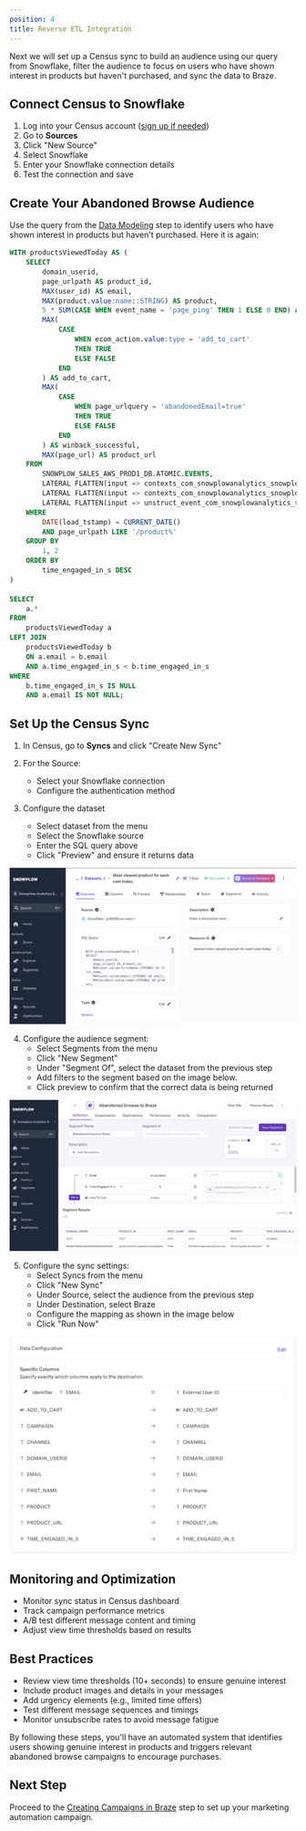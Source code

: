 ```yaml
---
position: 4
title: Reverse ETL Integration
---
```


Next we will set up a Census sync to build an audience using our query from Snowflake, filter the audience to focus on users who have shown interest in products but haven't purchased, and sync the data to Braze.

## Connect Census to Snowflake

1. Log into your Census account ([sign up if needed](https://www.getcensus.com/))
2. Go to **Sources**
3. Click "New Source" 
4. Select Snowflake
5. Enter your Snowflake connection details
6. Test the connection and save

## Create Your Abandoned Browse Audience

Use the query from the [Data Modeling](./data-modeling.md#identifying-most-viewed-but-not-added-to-cart-products) step to identify users who have shown interest in products but haven't purchased. Here it is again:

```sql
WITH productsViewedToday AS (
    SELECT 
        domain_userid, 
        page_urlpath AS product_id, 
        MAX(user_id) AS email,
        MAX(product.value:name::STRING) AS product,
        5 * SUM(CASE WHEN event_name = 'page_ping' THEN 1 ELSE 0 END) AS time_engaged_in_s,
        MAX(
            CASE 
                WHEN ecom_action.value:type = 'add_to_cart' 
                THEN TRUE 
                ELSE FALSE 
            END
        ) AS add_to_cart,
        MAX(
            CASE 
                WHEN page_urlquery = 'abandonedEmail=true' 
                THEN TRUE 
                ELSE FALSE 
            END
        ) AS winback_successful,
        MAX(page_url) AS product_url
    FROM 
        SNOWPLOW_SALES_AWS_PROD1_DB.ATOMIC.EVENTS,
        LATERAL FLATTEN(input => contexts_com_snowplowanalytics_snowplow_ecommerce_product_1) product,
        LATERAL FLATTEN(input => contexts_com_snowplowanalytics_snowplow_web_page_1) page,
        LATERAL FLATTEN(input => unstruct_event_com_snowplowanalytics_snowplow_ecommerce_snowplow_ecommerce_action_1) ecom_action
    WHERE 
        DATE(load_tstamp) = CURRENT_DATE()
        AND page_urlpath LIKE '/product%'
    GROUP BY 
        1, 2
    ORDER BY 
        time_engaged_in_s DESC
)

SELECT 
    a.* 
FROM 
    productsViewedToday a
LEFT JOIN 
    productsViewedToday b
    ON a.email = b.email 
    AND a.time_engaged_in_s < b.time_engaged_in_s
WHERE 
    b.time_engaged_in_s IS NULL 
    AND a.email IS NOT NULL;
```

## Set Up the Census Sync

1. In Census, go to **Syncs** and click "Create New Sync"
2. For the Source:
   - Select your Snowflake connection
   - Configure the authentication method

3. Configure the dataset
    - Select dataset from the menu
    - Select the Snowflake source
    - Enter the SQL query above
    - Click "Preview" and ensure it returns data

![Census Dataset](images/retl-datasets.png)

4. Configure the audience segment:
    - Select Segments from the menu
    - Click "New Segment"
    - Under "Segment Of", select the dataset from the previous step
    - Add filters to the segment based on the image below. 
    - Click preview to confirm that the correct data is being returned

![Census Sync](images/retl-census.png)

5. Configure the sync settings:
    - Select Syncs from the menu
    - Click "New Sync"
    - Under Source, select the audience from the previous step
    - Under Destination, select Braze
    - Configure the mapping as shown in the image below
    - Click "Run Now"

![Census Mapping](images/retl-census-mapping.png)

## Monitoring and Optimization

- Monitor sync status in Census dashboard
- Track campaign performance metrics
- A/B test different message content and timing
- Adjust view time thresholds based on results

## Best Practices

- Review view time thresholds (10+ seconds) to ensure genuine interest
- Include product images and details in your messages
- Add urgency elements (e.g., limited time offers)
- Test different message sequences and timings
- Monitor unsubscribe rates to avoid message fatigue

By following these steps, you'll have an automated system that identifies users showing genuine interest in products and triggers relevant abandoned browse campaigns to encourage purchases.

## Next Step

Proceed to the [Creating Campaigns in Braze](./braze-campaign.md) step to set up your marketing automation campaign.